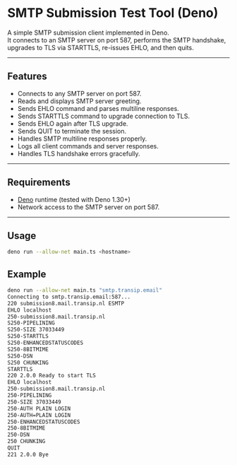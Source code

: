 # SMTP Submission Test Tool (Deno)

A simple SMTP submission client implemented in Deno.  
It connects to an SMTP server on port 587, performs the SMTP handshake, upgrades to TLS via STARTTLS, re-issues EHLO, and then quits.

---

## Features

- Connects to any SMTP server on port 587.
- Reads and displays SMTP server greeting.
- Sends EHLO command and parses multiline responses.
- Sends STARTTLS command to upgrade connection to TLS.
- Sends EHLO again after TLS upgrade.
- Sends QUIT to terminate the session.
- Handles SMTP multiline responses properly.
- Logs all client commands and server responses.
- Handles TLS handshake errors gracefully.

---

## Requirements

- [Deno](https://deno.land/) runtime (tested with Deno 1.30+)
- Network access to the SMTP server on port 587.

---

## Usage

```sh
deno run --allow-net main.ts <hostname>
```

## Example

```sh
deno run --allow-net main.ts "smtp.transip.email"
Connecting to smtp.transip.email:587...
220 submission8.mail.transip.nl ESMTP
EHLO localhost
250-submission8.mail.transip.nl
S250-PIPELINING
S250-SIZE 37033449
S250-STARTTLS
S250-ENHANCEDSTATUSCODES
S250-8BITMIME
S250-DSN
S250 CHUNKING
STARTTLS
220 2.0.0 Ready to start TLS
EHLO localhost
250-submission8.mail.transip.nl
250-PIPELINING
250-SIZE 37033449
250-AUTH PLAIN LOGIN
250-AUTH=PLAIN LOGIN
250-ENHANCEDSTATUSCODES
250-8BITMIME
250-DSN
250 CHUNKING
QUIT
221 2.0.0 Bye
```
